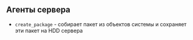 ## Агенты сервера
- `create_package` - собирает пакет из объектов системы и сохраняет эти пакет
на HDD сервера

